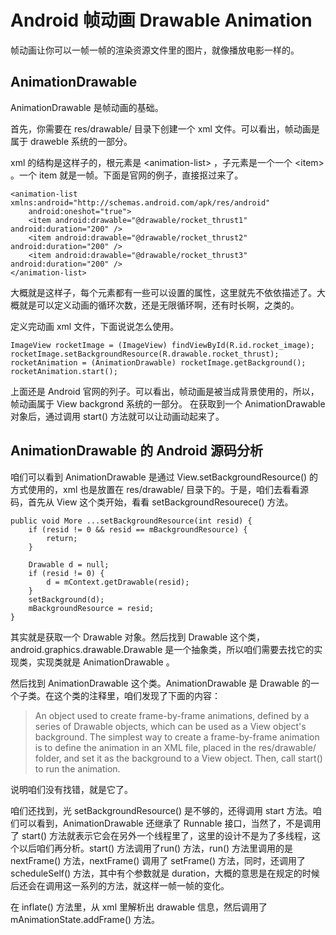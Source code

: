 # Android 帧动画 Drawable Animation

帧动画让你可以一帧一帧的渲染资源文件里的图片，就像播放电影一样的。

## AnimationDrawable

AnimationDrawable 是帧动画的基础。

首先，你需要在 res/drawable/ 目录下创建一个 xml 文件。可以看出，帧动画是属于 draweble 系统的一部分。

xml 的结构是这样子的，根元素是 <animation\-list\> ，子元素是一个一个 <item\> 。一个 item 就是一帧。下面是官网的例子，直接抠过来了。

    <animation-list xmlns:android="http://schemas.android.com/apk/res/android"
        android:oneshot="true">
        <item android:drawable="@drawable/rocket_thrust1" android:duration="200" />
        <item android:drawable="@drawable/rocket_thrust2" android:duration="200" />
        <item android:drawable="@drawable/rocket_thrust3" android:duration="200" />
    </animation-list>

大概就是这样子，每个元素都有一些可以设置的属性，这里就先不依依描述了。大概就是可以定义动画的循环次数，还是无限循环啊，还有时长啊，之类的。


定义完动画 xml 文件，下面说说怎么使用。

    ImageView rocketImage = (ImageView) findViewById(R.id.rocket_image);
    rocketImage.setBackgroundResource(R.drawable.rocket_thrust);
    rocketAnimation = (AnimationDrawable) rocketImage.getBackground();
    rocketAnimation.start();

上面还是 Android 官网的列子。可以看出，帧动画是被当成背景使用的，所以，帧动画属于 View backgrond 系统的一部分。
在获取到一个 AnimationDrawable 对象后，通过调用 start() 方法就可以让动画动起来了。

## AnimationDrawable 的 Android 源码分析

咱们可以看到 AnimationDrawable 是通过 View.setBackgroundResource() 的方式使用的，xml 也是放置在 res/drawable/ 目录下的。于是，咱们去看看源码，首先从 View 这个类开始，看看 setBackgroundResourece() 方法。

    public void More ...setBackgroundResource(int resid) {
        if (resid != 0 && resid == mBackgroundResource) {
            return;
        }

        Drawable d = null;
        if (resid != 0) {
            d = mContext.getDrawable(resid);
        }
        setBackground(d);
        mBackgroundResource = resid;
    }

其实就是获取一个 Drawable 对象。然后找到 Drawable 这个类，android.graphics.drawable.Drawable 是一个抽象类，所以咱们需要去找它的实现类，实现类就是 AnimationDrawable 。


然后找到 AnimationDrawable 这个类。AnimationDrawable 是 Drawable 的一个子类。在这个类的注释里，咱们发现了下面的内容：

> An object used to create frame-by-frame animations, defined by a series of Drawable objects, which can be used as a View object's background.
> The simplest way to create a frame-by-frame animation is to define the animation in an XML file, placed in the res/drawable/ folder, and set it as the background to a View object. Then, call start() to run the animation.

说明咱们没有找错，就是它了。

咱们还找到，光 setBackgroundResource() 是不够的，还得调用 start 方法。咱们可以看到，AnimationDrawable 还继承了 Runnable 接口，当然了，不是调用了 start() 方法就表示它会在另外一个线程里了，这里的设计不是为了多线程，这个以后咱们再分析。start() 方法调用了run() 方法，run() 方法里调用的是 nextFrame() 方法，nextFrame() 调用了 setFrame() 方法，同时，还调用了 scheduleSelf() 方法，其中有个参数就是 duration，大概的意思是在规定的时候后还会在调用这一系列的方法，就这样一帧一帧的变化。

在 inflate() 方法里，从 xml 里解析出 drawable 信息，然后调用了 mAnimationState.addFrame() 方法。


